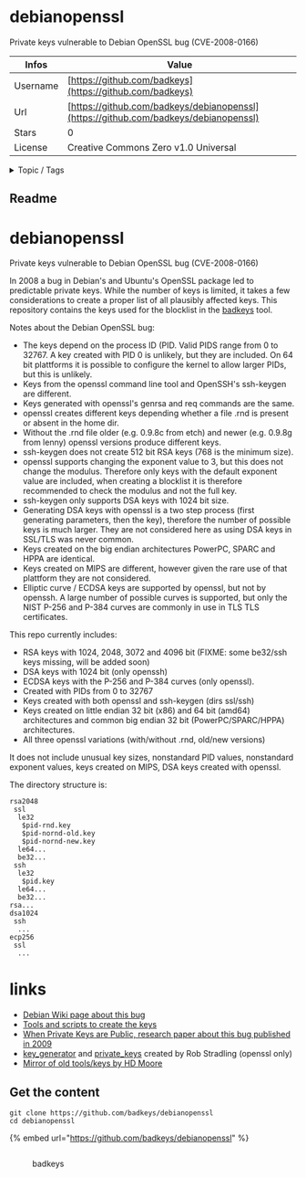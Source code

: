# debianopenssl

Private keys vulnerable to Debian OpenSSL bug (CVE-2008-0166)

| Infos    | Value                                                              |
| -------- | -------------------------------------------------------------------|
| Username | [https://github.com/badkeys](https://github.com/badkeys) |
| Url      | [https://github.com/badkeys/debianopenssl](https://github.com/badkeys/debianopenssl)                                               |
| Stars    | 0                                                          |
| License  | Creative Commons Zero v1.0 Universal                                                        |

<details>

<summary>Topic / Tags</summary>



</details>

## Readme

# debianopenssl
Private keys vulnerable to Debian OpenSSL bug (CVE-2008-0166)

In 2008 a bug in Debian's and Ubuntu's OpenSSL package led to
predictable private keys. While the number of keys is limited,
it takes a few considerations to create a proper list of all
plausibly affected keys. This repository contains the keys used
for the blocklist in the [badkeys](https://badkeys.info) tool.

Notes about the Debian OpenSSL bug:

* The keys depend on the process ID (PID. Valid PIDS range from 0
  to 32767. A key created with PID 0 is unlikely, but they are
  included. On 64 bit plattforms it is possible to configure the
  kernel to allow larger PIDs, but this is unlikely.
* Keys from the openssl command line tool and OpenSSH's ssh-keygen
  are different.
* Keys generated with openssl's genrsa and req commands are the
  same.
* openssl creates different keys depending whether a file .rnd is
  present or absent in the home dir.
* Without the .rnd file older (e.g. 0.9.8c from etch) and newer
  (e.g. 0.9.8g from lenny) openssl versions produce different keys.
* ssh-keygen does not create 512 bit RSA keys (768 is the minimum
  size).
* openssl supports changing the exponent value to 3, but this does
  not change the modulus. Therefore only keys with the default
  exponent value are included, when creating a blocklist it is
  therefore recommended to check the modulus and not the full key.
* ssh-keygen only supports DSA keys with 1024 bit size.
* Generating DSA keys with openssl is a two step process (first
  generating parameters, then the key), therefore the number of
  possible keys is much larger. They are not considered here as
  using DSA keys in SSL/TLS was never common.
* Keys created on the big endian architectures PowerPC, SPARC
  and HPPA are identical.
* Keys created on MIPS are different, however given the rare use
  of that plattform they are not considered.
* Elliptic curve / ECDSA keys are supported by openssl, but not
  by openssh. A large number of possible curves is supported, but
  only the NIST P-256 and P-384 curves are commonly in use in TLS
  TLS certificates.

This repo currently includes:
* RSA keys with 1024, 2048, 3072 and 4096 bit (FIXME: some be32/ssh
  keys missing, will be added soon)
* DSA keys with 1024 bit (only openssh)
* ECDSA keys with the P-256 and P-384 curves (only openssl).
* Created with PIDs from 0 to 32767
* Keys created with both openssl and ssh-keygen (dirs ssl/ssh)
* Keys created on little endian 32 bit (x86) and 64 bit (amd64)
  architectures and common big endian 32 bit (PowerPC/SPARC/HPPA)
  architectures.
* All three openssl variations (with/without .rnd, old/new versions)

It does not include unusual key sizes, nonstandard PID values,
nonstandard exponent values, keys created on MIPS, DSA keys created
with openssl.

The directory structure is:
```
rsa2048
 ssl
  le32
   $pid-rnd.key
   $pid-nornd-old.key
   $pid-nornd-new.key
  le64...
  be32...
 ssh
  le32
   $pid.key
  le64...
  be32...
rsa...
dsa1024
 ssh
  ...
ecp256
 ssl
  ...
```

links
=====

* [Debian Wiki page about this bug](https://wiki.debian.org/SSLkeys)
* [Tools and scripts to create the keys](https://github.com/badkeys/debianssltools)
* [When Private Keys are Public, research paper about this bug published in 2009](https://hovav.net/ucsd/papers/yrses09.html)
* [key_generator](https://github.com/CVE-2008-0166/key_generator) and [private_keys](https://github.com/CVE-2008-0166/private_keys) created by Rob Stradling (openssl only)
* [Mirror of old tools/keys by HD Moore](https://github.com/g0tmi1k/debian-ssh)



## Get the content

```
git clone https://github.com/badkeys/debianopenssl
cd debianopenssl
```

{% embed url="https://github.com/badkeys/debianopenssl" %}

<figure><img src="https://avatars.githubusercontent.com/u/97682451?v=4" alt=""><figcaption><p>badkeys</p></figcaption></figure>
